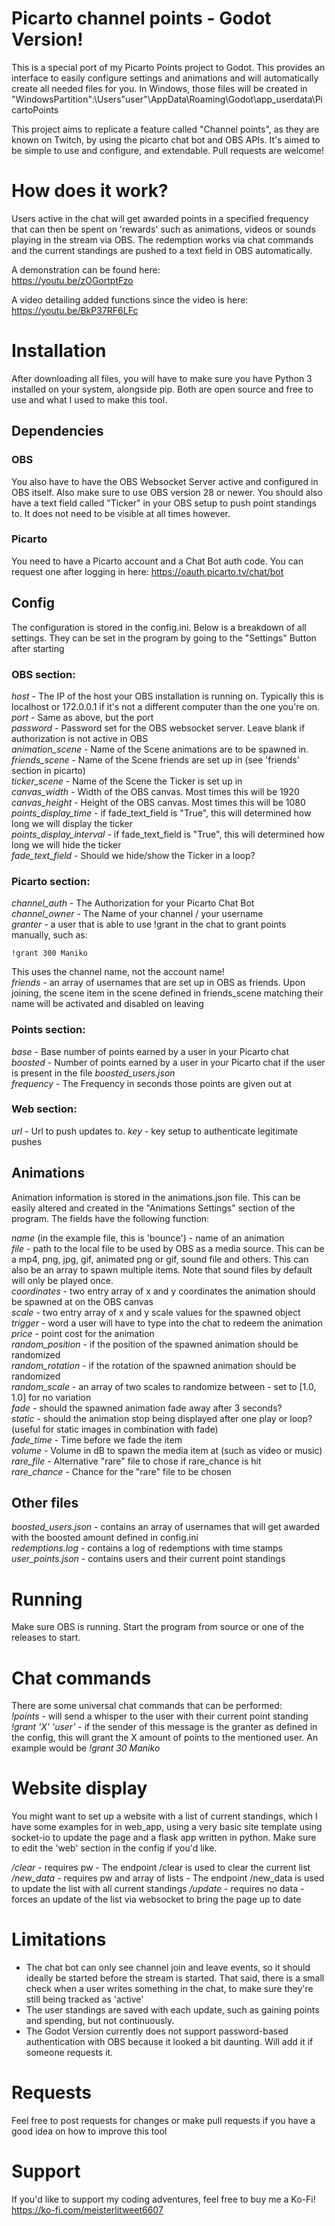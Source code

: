 # Picarto channel points - Godot Version!

This is a special port of my Picarto Points project to Godot. This provides an interface to easily configure settings and animations and will automatically create all needed files for you.
In Windows, those files will be created in "WindowsPartition":\Users\"user"\AppData\Roaming\Godot\app_userdata\PicartoPoints

This project aims to replicate a feature called "Channel points", as they are known on Twitch, by using the picarto chat bot and OBS APIs. It's aimed to be simple to use and configure, and extendable. Pull requests are welcome!

# How does it work?
Users active in the chat will get awarded points in a specified frequency that can then be spent on 'rewards' such as animations, videos or sounds playing in the stream via OBS. The redemption works via chat commands and the current standings are pushed to a text field in OBS automatically.

A demonstration can be found here:  
https://youtu.be/zOGortptFzo

A video detailing added functions since the video is here:  
https://youtu.be/BkP37RF6LFc  

# Installation
After downloading all files, you will have to make sure you have Python 3 installed on your system, alongside pip. Both are open source and free to use and what I used to make this tool.

## Dependencies
### OBS
You also have to have the OBS Websocket Server active and configured in OBS itself. Also make sure to use OBS version 28 or newer. You should also have a text field called "Ticker" in your OBS setup to push point standings to. It does not need to be visible at all times however.

### Picarto
You need to have a Picarto account and a Chat Bot auth code. You can request one after logging in here:
https://oauth.picarto.tv/chat/bot

## Config
The configuration is stored in the config.ini. Below is a breakdown of all settings. They can be set in the program by going to the "Settings" Button after starting

### OBS section:
*host* - The IP of the host your OBS installation is running on. Typically this is localhost or 172.0.0.1 if it's not a different computer than the one you're on.  
*port* - Same as above, but the port  
*password* - Password set for the OBS websocket server. Leave blank if authorization is not active in OBS  
*animation_scene* - Name of the Scene animations are to be spawned in.  
*friends_scene* - Name of the Scene friends are set up in (see 'friends' section in picarto)  
*ticker_scene* - Name of the Scene the Ticker is set up in  
*canvas_width* - Width of the OBS canvas. Most times this will be 1920  
*canvas_height* - Height of the OBS canvas. Most times this will be 1080  
*points_display_time* - if fade_text_field is "True", this will determined how long we will display the ticker  
*points_display_interval* - if fade_text_field is "True", this will determined how long we will hide the ticker  
*fade_text_field* - Should we hide/show the Ticker in a loop?

### Picarto section:
*channel_auth* - The Authorization for your Picarto Chat Bot  
*channel_owner* - The Name of your channel / your username  
*granter* - a user that is able to use !grant in the chat to grant points manually, such as:  
```
!grant 300 Maniko
```
This uses the channel name, not the account name!  
*friends* - an array of usernames that are set up in OBS as friends. Upon joining, the scene item in the scene defined in friends_scene matching their name will be activated and disabled on leaving

### Points section:
*base* - Base number of points earned by a user in your Picarto chat  
*boosted* - Number of points earned by a user in your Picarto chat if the user is present in the file *boosted_users.json*  
*frequency* - The Frequency in seconds those points are given out at

### Web section:
*url* - Url to push updates to.
*key* - key setup to authenticate legitimate pushes

## Animations
Animation information is stored in the animations.json file. This can be easily altered and created in the "Animations Settings" section of the program. The fields have the following function:  

*name* (in the example file, this is 'bounce') - name of an animation  
*file* - path to the local file to be used by OBS as a media source. This can be a mp4, png, jpg, gif, animated png or gif, sound file and others. This can also be an array to spawn multiple items. Note that sound files by default will only be played once.  
*coordinates* - two entry array of x and y coordinates the animation should be spawned at on the OBS canvas  
*scale* - two entry array of x and y scale values for the spawned object  
*trigger* - word a user will have to type into the chat to redeem the animation  
*price* - point cost for the animation  
*random_position* - if the position of the spawned animation should be randomized  
*random_rotation* - if the rotation of the spawned animation should be randomized  
*random_scale* - an array of two scales to randomize between - set to [1.0, 1.0] for no variation  
*fade* - should the spawned animation fade away after 3 seconds?  
*static* - should the animation stop being displayed after one play or loop? (useful for static images in combination with fade)  
*fade_time* - Time before we fade the item  
*volume* - Volume in dB to spawn the media item at (such as video or music)  
*rare_file* - Alternative "rare" file to chose if rare_chance is hit  
*rare_chance* - Chance for the "rare" file to be chosen

## Other files 
*boosted_users.json* - contains an array of usernames that will get awarded with the boosted amount defined in config.ini  
*redemptions.log* - contains a log of redemptions with time stamps  
*user_points.json* - contains users and their current point standings  

# Running
Make sure OBS is running. Start the program from source or one of the releases to start.

# Chat commands
There are some universal chat commands that can be performed:  
*!points* - will send a whisper to the user with their current point standing  
*!grant 'X' 'user'* - if the sender of this message is the granter as defined in the config, this will grant the X amount of points to the mentioned user. An example would be *!grant 30 Maniko*  

# Website display
You might want to set up a website with a list of current standings, which I have some examples for in web_app, using a very basic site template using socket-io to update the page and a flask app written in python. Make sure to edit the 'web' section in the config if you'd like.

*/clear* - requires pw  - The endpoint /clear is used to clear the current list
*/new_data* - requires pw and array of lists - The endpoint /new_data is used to update the list with all current standings
*/update* - requires no data - forces an update of the list via websocket to bring the page up to date


# Limitations
- The chat bot can only see channel join and leave events, so it should ideally be started before the stream is started. That said, there is a small check when a user writes something in the chat, to make sure they're still being tracked as 'active'  
- The user standings are saved with each update, such as gaining points and spending, but not continuously.
- The Godot Version currently does not support password-based authentication with OBS because it looked a bit daunting. Will add it if someone requests it.

# Requests
Feel free to post requests for changes or make pull requests if you have a good idea on how to improve this tool
# Support
If you'd like to support my coding adventures, feel free to buy me a Ko-Fi!
https://ko-fi.com/meisterlitweet6607

